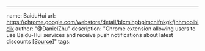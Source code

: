 ---
name: BaiduHui
url: https://chrome.google.com/webstore/detail/blcmlhpbpimcnifnkgkfjhhmoolbidik
author: "@DanielZhu"
description: "Chrome extension allowing users to use Baidu-Hui services and receive push notifications about latest discounts [[Source]](https://github.com/DanielZhu/Magnet-baiduhui-chrome-extension)"
tags:
